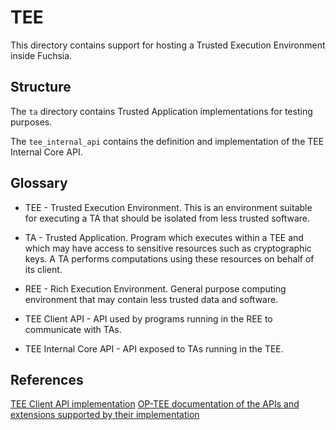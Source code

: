 # TEE

This directory contains support for hosting a Trusted Execution Environment inside Fuchsia.

## Structure

The `ta` directory contains Trusted Application implementations for testing
purposes.

The `tee_internal_api` contains the definition and implementation of the TEE
Internal Core API.

## Glossary

* TEE - Trusted Execution Environment. This is an environment suitable for
executing a TA that should be isolated from less trusted software.

* TA - Trusted Application. Program which executes within a TEE and which may
have access to sensitive resources such as cryptographic keys. A TA performs
computations using these resources on behalf of its client.

* REE - Rich Execution Environment. General purpose computing environment that may contain
less trusted data and software.

* TEE Client API - API used by programs running in the REE to communicate with TAs.

* TEE Internal Core API - API exposed to TAs running in the TEE.

## References

[TEE Client API implementation](//src/security/lib/tee)
[OP-TEE documentation of the APIs and extensions supported by their implementation](https://optee.readthedocs.io/en/latest/architecture/globalplatform_api.html#introduction)

